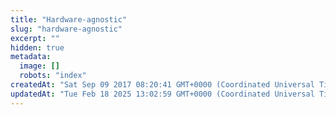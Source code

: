 ```yaml
---
title: "Hardware-agnostic"
slug: "hardware-agnostic"
excerpt: ""
hidden: true
metadata: 
  image: []
  robots: "index"
createdAt: "Sat Sep 09 2017 08:20:41 GMT+0000 (Coordinated Universal Time)"
updatedAt: "Tue Feb 18 2025 13:02:59 GMT+0000 (Coordinated Universal Time)"
---
```


